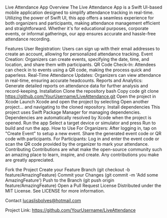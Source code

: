 Live Attendance App
Overview
The Live Attendance App is a Swift UI-based mobile application designed to simplify attendance tracking in real-time. Utilizing the power of Swift UI, this app offers a seamless experience for both organizers and participants, making attendance management efficient and straightforward. Whether it's for educational purposes, corporate events, or informal gatherings, our app ensures accurate and hassle-free attendance recording.

Features
User Registration: Users can sign up with their email addresses to create an account, allowing for personalized attendance tracking.
Event Creation: Organizers can create events, specifying the date, time, and location, and share them with participants.
QR Code Check-In: Attendees can check in to events using a QR code, making the process quick and paperless.
Real-Time Attendance Updates: Organizers can view attendance in real-time, ensuring accurate headcounts.
Reports and Analytics: Generate detailed reports on attendance data for further analysis and record-keeping.
Installation
Clone the repository
bash
Copy code
git clone https://github.com/YourUsername/LiveAttendance.git
Open the project in Xcode
Launch Xcode and open the project by selecting Open another project... and navigating to the cloned repository.
Install dependencies
This project uses Swift Package Manager for managing dependencies. Dependencies are automatically resolved by Xcode when the project is opened.
Run the app
Select a target device or simulator and press Run to build and run the app.
How to Use
For Organizers: After logging in, tap on "Create Event" to setup a new event. Share the generated event code or QR code with participants.
For Participants: Log in and enter the event code or scan the QR code provided by the organizer to mark your attendance.
Contributing
Contributions are what make the open-source community such an amazing place to learn, inspire, and create. Any contributions you make are greatly appreciated.

Fork the Project
Create your Feature Branch (git checkout -b feature/AmazingFeature)
Commit your Changes (git commit -m 'Add some AmazingFeature')
Push to the Branch (git push origin feature/AmazingFeature)
Open a Pull Request
License
Distributed under the MIT License. See LICENSE for more information.

Contact
lucaslisbolves@hotmail.com

Project Link: https://github.com/YourUsername/LiveAttendance
